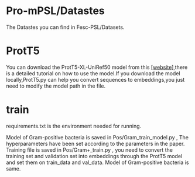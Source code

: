 # Pro-mPSL/Datastes
The Datastes you can find in Fesc-PSL/Datasets.

# ProtT5
You can download the ProtT5-XL-UniRef50 model from this [[website]](https://github.com/agemagician/ProtTrans),there is a detailed tutorial on how to use the model.If you download the model locally,ProtT5.py can help you convert sequences to embeddings,you just need to modify the model path in the file.

# train
requirements.txt is the environment needed for running.


Model of Gram-positive bacteria is saved in Pos/Gram_train_model.py , The hyperparameters have been set according to the parameters in the paper. Training file is saved in Pos/Gram+_train.py , you need to convert the training set and validation set into embeddings through the ProtT5 model and set them on train_data and val_data. Model of Gram-positive bacteria is same.
